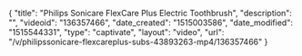 {
    "title": "Philips Sonicare FlexCare Plus Electric Toothbrush",
    "description": "",
    "videoid": "136357466",
    "date_created": "1515003586",
    "date_modified": "1515544331",
    "type": "captivate",
    "layout": "video",
    "url": "\/v\/philipssonicare-flexcareplus-subs-43893263-mp4\/136357466"
}